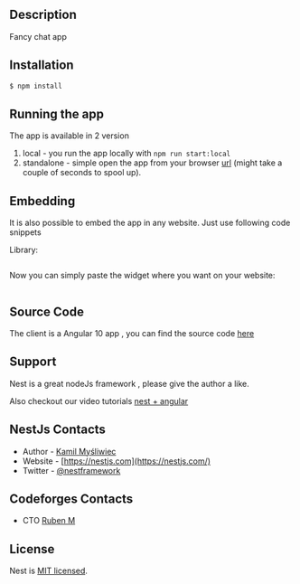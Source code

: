 ## Description

Fancy chat app

## Installation

```bash
$ npm install
```

## Running the app

The app is available in 2 version

1. local - you run the app locally with `npm run start:local`
2. standalone - simple open the app from your browser [url](https://fancy-chat.herokuapp.com/) (might take a couple of seconds to spool up).

## Embedding
It is also possible to embed the app in any website.
Just use following code snippets

Library: 
```html

```
Now you can simply paste the widget where you want on your website:

```html

```

## Source Code
The client is a Angular 10 app , you can find the source code [here](https://github.com/rubenCodeforges/fancy-chat-client)

## Support
Nest is a great nodeJs framework , please give the author a like.

Also checkout our video tutorials [nest + angular](https://www.youtube.com/playlist?list=PLq1kZ5GbKd4qyDcK3IHGSi4FDAL6fRZeL)
## NestJs Contacts

- Author - [Kamil Myśliwiec](https://kamilmysliwiec.com)
- Website - [https://nestjs.com](https://nestjs.com/)
- Twitter - [@nestframework](https://twitter.com/nestframework)
## Codeforges Contacts

- CTO [Ruben M](https://www.linkedin.com/in/ruben-movsesyan-6a363268/)

## License

  Nest is [MIT licensed](LICENSE).
